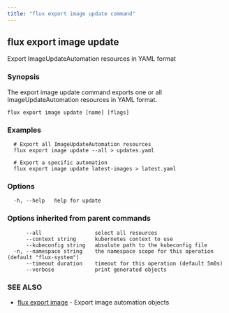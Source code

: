 ```yaml
---
title: "flux export image update command"
---
```

## flux export image update

Export ImageUpdateAutomation resources in YAML format

### Synopsis

The export image update command exports one or all ImageUpdateAutomation resources in YAML format.

```
flux export image update [name] [flags]
```

### Examples

```
  # Export all ImageUpdateAutomation resources
  flux export image update --all > updates.yaml

  # Export a specific automation
  flux export image update latest-images > latest.yaml
```

### Options

```
  -h, --help   help for update
```

### Options inherited from parent commands

```
      --all                 select all resources
      --context string      kubernetes context to use
      --kubeconfig string   absolute path to the kubeconfig file
  -n, --namespace string    the namespace scope for this operation (default "flux-system")
      --timeout duration    timeout for this operation (default 5m0s)
      --verbose             print generated objects
```

### SEE ALSO

* [flux export image](/cmd/flux_export_image/)	 - Export image automation objects

